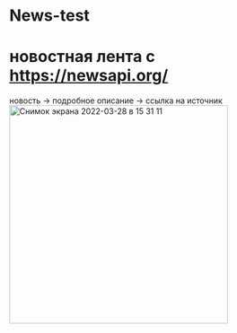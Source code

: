 # News-test
# новостная лента с https://newsapi.org/
новость -> подробное описание -> ссылка на источник
<img width="389" alt="Снимок экрана 2022-03-28 в 15 31 11" src="https://user-images.githubusercontent.com/81037313/160398554-44c07bf8-74c9-476b-b0d4-bfa09b5b9eec.png">
